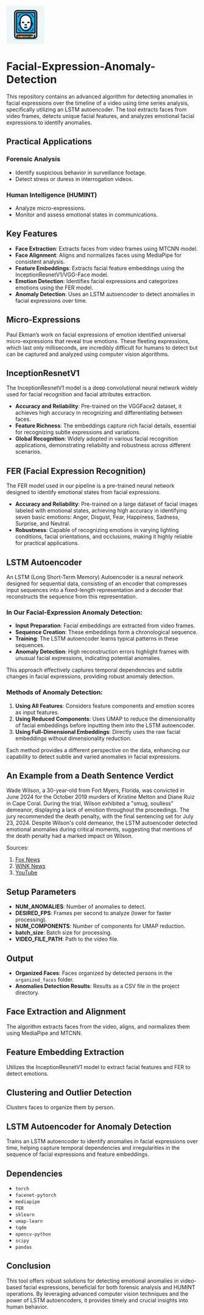 <img src="appendix/icon.jpeg" width="100" alt="alt text">

# Facial-Expression-Anomaly-Detection

This repository contains an advanced algorithm for detecting anomalies in facial expressions over the timeline of a video using time series analysis, specifically utilizing an LSTM autoencoder. The tool extracts faces from video frames, detects unique facial features, and analyzes emotional facial expressions to identify anomalies.

## Practical Applications

### Forensic Analysis
- Identify suspicious behavior in surveillance footage.
- Detect stress or duress in interrogation videos.

### Human Intelligence (HUMINT)
- Analyze micro-expressions.
- Monitor and assess emotional states in communications.

## Key Features

- **Face Extraction**: Extracts faces from video frames using MTCNN model.
- **Face Alignment**: Aligns and normalizes faces using MediaPipe for consistent analysis.
- **Feature Embeddings**: Extracts facial feature embeddings using the InceptionResnetV1/VGG-Face model.
- **Emotion Detection**: Identifies facial expressions and categorizes emotions using the FER model.
- **Anomaly Detection**: Uses an LSTM autoencoder to detect anomalies in facial expressions over time.

## Micro-Expressions
Paul Ekman’s work on facial expressions of emotion identified universal micro-expressions that reveal true emotions. These fleeting expressions, which last only milliseconds, are incredibly difficult for humans to detect but can be captured and analyzed using computer vision algorithms.

## InceptionResnetV1
The InceptionResnetV1 model is a deep convolutional neural network widely used for facial recognition and facial attributes extraction.

- **Accuracy and Reliability**: Pre-trained on the VGGFace2 dataset, it achieves high accuracy in recognizing and differentiating between faces.
- **Feature Richness**: The embeddings capture rich facial details, essential for recognizing subtle expressions and variations.
- **Global Recognition**: Widely adopted in various facial recognition applications, demonstrating reliability and robustness across different scenarios.

## FER (Facial Expression Recognition)
The FER model used in our pipeline is a pre-trained neural network designed to identify emotional states from facial expressions.

- **Accuracy and Reliability**: Pre-trained on a large dataset of facial images labeled with emotional states, achieving high accuracy in identifying seven basic emotions: Anger, Disgust, Fear, Happiness, Sadness, Surprise, and Neutral.
- **Robustness**: Capable of recognizing emotions in varying lighting conditions, facial orientations, and occlusions, making it highly reliable for practical applications.

## LSTM Autoencoder
An LSTM (Long Short-Term Memory) Autoencoder is a neural network designed for sequential data, consisting of an encoder that compresses input sequences into a fixed-length representation and a decoder that reconstructs the sequence from this representation.

### In Our Facial-Expression Anomaly Detection:
- **Input Preparation**: Facial embeddings are extracted from video frames.
- **Sequence Creation**: These embeddings form a chronological sequence.
- **Training**: The LSTM autoencoder learns typical patterns in these sequences.
- **Anomaly Detection**: High reconstruction errors highlight frames with unusual facial expressions, indicating potential anomalies.

This approach effectively captures temporal dependencies and subtle changes in facial expressions, providing robust anomaly detection.

### Methods of Anomaly Detection:
1. **Using All Features**: Considers feature components and emotion scores as input features.
2. **Using Reduced Components**: Uses UMAP to reduce the dimensionality of facial embeddings before inputting them into the LSTM autoencoder.
3. **Using Full-Dimensional Embeddings**: Directly uses the raw facial embeddings without dimensionality reduction.

Each method provides a different perspective on the data, enhancing our capability to detect subtle and varied anomalies in facial expressions.

## An Example from a Death Sentence Verdict
Wade Wilson, a 30-year-old from Fort Myers, Florida, was convicted in June 2024 for the October 2019 murders of Kristine Melton and Diane Ruiz in Cape Coral. During the trial, Wilson exhibited a "smug, soulless" demeanor, displaying a lack of emotion throughout the proceedings. The jury recommended the death penalty, with the final sentencing set for July 23, 2024. Despite Wilson's cold demeanor, the LSTM autoencoder detected emotional anomalies during critical moments, suggesting that mentions of the death penalty had a marked impact on Wilson.

Sources:
1. [Fox News](https://www.foxnews.com/us/florida-double-murderer-viral-smug-soulless-courtroom-demeanor)
2. [WINK News](https://winknews.com/2024/06/13/wade-wilsons-lack-emotion-double-murder-trial/)
3. [YouTube](https://www.youtube.com/watch?v=8j8psgKXmRg)

## Setup Parameters
- **NUM_ANOMALIES**: Number of anomalies to detect.
- **DESIRED_FPS**: Frames per second to analyze (lower for faster processing).
- **NUM_COMPONENTS**: Number of components for UMAP reduction.
- **batch_size**: Batch size for processing.
- **VIDEO_FILE_PATH**: Path to the video file.

## Output
- **Organized Faces**: Faces organized by detected persons in the `organized_faces` folder.
- **Anomalies Detection Results**: Results as a CSV file in the project directory.

## Face Extraction and Alignment
The algorithm extracts faces from the video, aligns, and normalizes them using MediaPipe and MTCNN.

## Feature Embedding Extraction
Utilizes the InceptionResnetV1 model to extract facial features and FER to detect emotions.

## Clustering and Outlier Detection
Clusters faces to organize them by person.

## LSTM Autoencoder for Anomaly Detection
Trains an LSTM autoencoder to identify anomalies in facial expressions over time, helping capture temporal dependencies and irregularities in the sequence of facial expressions and feature embeddings.

## Dependencies
- `torch`
- `facenet-pytorch`
- `mediapipe`
- `FER`
- `sklearn`
- `umap-learn`
- `tqdm`
- `opencv-python`
- `scipy`
- `pandas`

## Conclusion
This tool offers robust solutions for detecting emotional anomalies in video-based facial expressions, beneficial for both forensic analysis and HUMINT operations. By leveraging advanced computer vision techniques and the power of LSTM autoencoders, it provides timely and crucial insights into human behavior.
